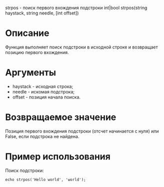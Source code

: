 strpos - поиск первого вхождения подстроки
    int|bool strpos(string haystack, string needle, [int offset])

Описание
========

Функция выполняет поиск подстроки в исходной строке и возвращает позицию первого вхождения.

Аргументы
=========

* haystack - исходная строка;
* needle - искомая подстрока;
* offset - позиция начала поиска.

Возвращаемое значение
=====================

Позиция первого вхождения подстроки (отсчет начинается с нуля) или False, если подстрока не найдена.

Пример использования
====================

Поиск подстроки:

    echo strpos('Hello world', 'world');
